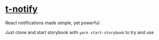# [t-notify](https://:glebcha.github.io/t-notify/)
React notifications made simple, yet powerful

Just clone and start storybook with `yarn start-storybook` to try and use
